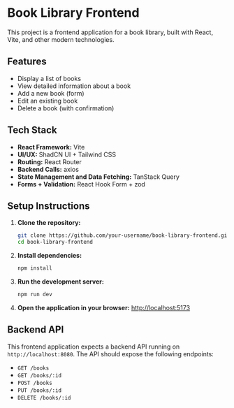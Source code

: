 # Book Library Frontend

This project is a frontend application for a book library, built with React, Vite, and other modern technologies.

## Features

*   Display a list of books
*   View detailed information about a book
*   Add a new book (form)
*   Edit an existing book
*   Delete a book (with confirmation)

## Tech Stack

*   **React Framework:** Vite
*   **UI/UX:** ShadCN UI + Tailwind CSS
*   **Routing:** React Router
*   **Backend Calls:** axios
*   **State Management and Data Fetching:** TanStack Query
*   **Forms + Validation:** React Hook Form + zod

## Setup Instructions

1.  **Clone the repository:**
    ```bash
    git clone https://github.com/your-username/book-library-frontend.git
    cd book-library-frontend
    ```

2.  **Install dependencies:**
    ```bash
    npm install
    ```

3.  **Run the development server:**
    ```bash
    npm run dev
    ```

4.  **Open the application in your browser:**
    [http://localhost:5173](http://localhost:5173)

## Backend API

This frontend application expects a backend API running on `http://localhost:8080`. The API should expose the following endpoints:

*   `GET /books`
*   `GET /books/:id`
*   `POST /books`
*   `PUT /books/:id`
*   `DELETE /books/:id`
